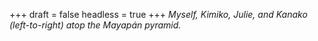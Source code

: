 
+++
draft = false
headless = true
+++
_Myself, Kimiko, Julie, and Kanako (left-to-right) atop the Mayapán pyramid._
